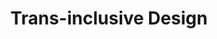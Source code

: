 ---
title: "Trans-inclusive Design"
authors:
    - "Erin White"
type: "article"
categories: 
    - "gender"
    - "LGBTQIA+"
    - "inclusive design" 
    - "user experience"
link: "https://alistapart.com/article/trans-inclusive-design/"
---